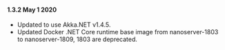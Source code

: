 #### 1.3.2 May 1 2020 ####
* Updated to use Akka.NET v1.4.5.
* Updated Docker .NET Core runtime base image from nanoserver-1803 to nanoserver-1809, 1803 are deprecated.